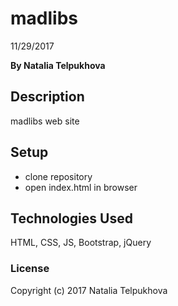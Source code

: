 # madlibs

11/29/2017

**By Natalia Telpukhova**

## Description

madlibs web site

## Setup

* clone repository
* open index.html in browser

## Technologies Used

HTML, CSS, JS, Bootstrap, jQuery

### License

Copyright (c) 2017 Natalia Telpukhova
